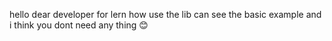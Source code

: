 hello dear developer for lern how use the lib can see the basic example and i think you dont need any thing 😊
